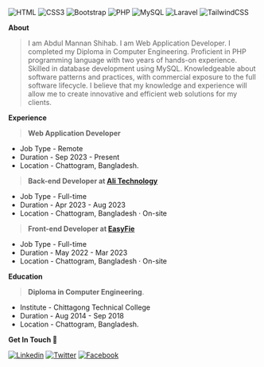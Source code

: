 
![HTML](https://img.shields.io/badge/HTML5-E34F26?style=flat-square&logo=html5&logoColor=white)
![CSS3](https://img.shields.io/badge/CSS3-1572B6?style=flat-square&logo=css3&logoColor=white)
![Bootstrap](https://img.shields.io/badge/Bootstrap-563D7C?style=flat-square&logo=bootstrap&logoColor=white)
![PHP](https://img.shields.io/badge/PHP-777BB4?style=flat-square&logo=php&logoColor=white)
![MySQL](https://img.shields.io/badge/MySQL-005C84?style=flat-square&logo=mysql&logoColor=white)
![Laravel](https://img.shields.io/badge/Laravel-FF2D20?style=flat-square&logo=laravel&logoColor=white)
![TailwindCSS](https://img.shields.io/badge/Tailwind_CSS-38B2AC?style=flat-square&logo=tailwind-css&logoColor=white)


<!-- ![](https://komarev.com/ghpvc/?username=MannanShihab&style=flat-square) -->

**About**
 
> I am Abdul Mannan Shihab. I am Web Application Developer. I completed my Diploma in Computer Engineering. Proficient in PHP programming language with two years of hands-on experience. Skilled in database development using MySQL. Knowledgeable about software patterns and practices, with commercial exposure to the full software lifecycle. I believe that my knowledge and experience will allow me to create innovative and efficient web solutions for my clients.


**Experience**

 > **Web Application Developer**

   - Job Type - Remote 
   - Duration - Sep 2023 - Present
   - Location - Chattogram, Bangladesh.
 
 > **Back-end Developer at [Ali Technology ](https://www.facebook.com/alitechbd/)**
   
   - Job Type - Full-time
   - Duration - Apr 2023 - Aug 2023
   - Location - Chattogram, Bangladesh · On-site
 
 > **Front-end Developer at [EasyFie](https://www.easyfie.com/)**

   - Job Type - Full-time
   - Duration - May 2022 - Mar 2023
   - Location - Chattogram, Bangladesh · On-site


**Education**

  > **Diploma in Computer Engineering**.

   - Institute - Chittagong Technical College
   - Duration  - Aug 2014 - Sep 2018
   - Location  - Chattogram, Bangladesh.

**Get In Touch 👀**

[![Linkedin](https://img.shields.io/badge/LinkedIn-0077B5?style=flat-square&logo=linkedin&logoColor=white)](https://www.linkedin.com/in/MannanShihab/) 
[![Twitter](https://img.shields.io/badge/Twitter-1DA1F2?style=flat-square&logo=twitter&logoColor=white)](https://twitter.com/MannanShihab)
[![Facebook](https://img.shields.io/badge/Facebook-1877F2?style=flat-square&logo=facebook&logoColor=white)](https://facebook.com/MannanShihab.07)
